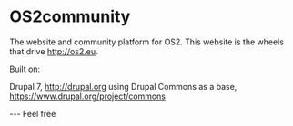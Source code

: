 # OS2community
The website and community platform for OS2.
This website is the wheels that drive http://os2.eu.

Built on:

Drupal 7, http://drupal.org
using Drupal Commons as a base, https://www.drupal.org/project/commons

--- Feel free
